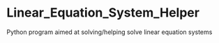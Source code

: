 # Linear_Equation_System_Helper
 Python program aimed at solving/helping solve linear equation systems
